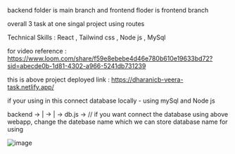 backend folder is main branch and frontend floder is frontend branch

overall 3 task at one singal project using routes

Technical Skills : React , Tailwind css , Node js , MySql

for video reference : https://www.loom.com/share/f59e8ebebe4d46e780b610e19633bd72?sid=abecde0b-1d81-4302-a966-5241db731239

this is above project deployed link : https://dharanicb-veera-task.netlify.app/

if your using in this connect database locally - using mySql and Node js 

backend -> 
        | -> 
        | -> db.js -> // if you want connect the database using above webapp, change the datebase name which we can store database name for using  

![image](https://github.com/dharanicb98/veera_task_dharanicb/assets/166556890/d4c92422-358a-40c3-9776-75f855595b77)

